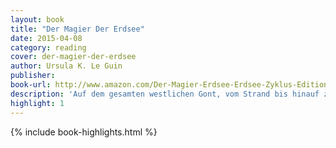 ```yaml
---
layout: book
title: "Der Magier Der Erdsee"
date: 2015-04-08
category: reading
cover: der-magier-der-erdsee
author: Ursula K. Le Guin
publisher:
book-url: http://www.amazon.com/Der-Magier-Erdsee-Erdsee-Zyklus-Edition-ebook/dp/B00ANMH3CS
description: 'Auf dem gesamten westlichen Gont, vom Strand bis hinauf zum Gipfel, lag keine Sonne; schweigend und klar umrissen lag das Land im morgendlichen Licht des Winters vor ihm.'
highlight: 1
---
```


{% include book-highlights.html %}
